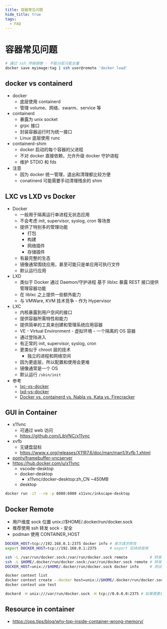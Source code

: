 ```yaml
---
title: 容器常见问题
hide_title: true
tags:
  - FAQ
---
```


# 容器常见问题

```bash
# 通过 ssh 传输镜像 - 不能分层只能全量
docker save myimage:tag | ssh user@remote 'docker load'
```

## docker vs containerd

- docker
  - 底层使用 containerd
  - 管理 volume、网络、swarm、service 等
- containerd
  - 暴露为 unix socket
  - grpc 接口
  - 封装容器运行时为统一接口
  - Linux 底层使用 runc
- containerd-shim
  - docker 启动的每个容器的父进程
  - 不对 docker 直接依赖，允许升级 docker 守护进程
  - 维护 STDIO 和 fds
- 注意
  - 因为 docker 统一管理，退出和清理都比较方便
  - conatinerd 可能需要手动清理残余的 shim

## LXC vs LXD vs Docker

- Docker
  - 一般用于隔离运行单进程无状态应用
  - 不会考虑 init, supervisor, syslog, cron 等场景
  - 提供了特别多的管理功能
    - 打包
    - 构建
    - 网络插件
    - 存储插件
  - 有最完整的生态
  - 镜像通常围绕应用，甚至可能只是单应用可执行文件
  - 默认运行应用
- LXD
  - 类似于 Docker 通过 Daemon/守护进程 基于 liblxc 暴露 REST 接口提供管理容器功能
  - 在 liblxc 之上提供一些额外能力
  - 与 VMWare, KVM 技术竞争 - 作为 Hypervisor
- LXC
  - 内核暴露到用户空间的接口
  - 提供容器所需特性和能力
  - 提供简单的工具来创建和管理系统应用容器
  - VE - Virtual Environment - 虚拟环境 - 一个隔离的 OS 容器
  - 通过登陆进入
  - 有正常的 init, supervisor, syslog, cron
  - 更类似于 chroot 层的技术
    - 独立的进程和网络空间
  - 因为更底层，所以配置和使用会更难
  - 镜像通常是一个 OS
  - 默认运行 `/sbin/init`
- 参考
  - [lxc-vs-docker](https://archives.flockport.com/lxc-vs-docker)
  - [lxd-vs-docker](https://linuxhint.com/lxd-vs-docker)
  - [Docker vs. containerd vs. Nabla vs. Kata vs. Firecracker](https://www.inovex.de/blog/containers-docker-containerd-nabla-kata-firecracker/)

## GUI in Container

- x11vnc
  - 可通过 web 访问
  - https://github.com/LibVNC/x11vnc
- xvfb
  - 无键盘鼠标
  - https://www.x.org/releases/X11R7.6/doc/man/man1/Xvfb.1.xhtml
- [ponty/framebuffer-vncserver](https://github.com/ponty/framebuffer-vncserver)
- https://hub.docker.com/u/x11vnc
  - vscode-desktop
  - docker-desktop
    - x11vnc/docker-desktop:zh_CN ~450MB
  - desktop

```bash
docker run -it --rm -p 6080:6080 x11vnc/inkscape-desktop
```

## Docker Remote

- 用户维度 sock 位置 unix://$HOME/.docker/run/docker.sock
- 推荐使用 ssh 转发 sock - 安全
- podman 使用 CONTAINER_HOST

```bash title="客户端"
DOCKER_HOST=tcp://192.168.0.1:2375 docker info # 单次请求修改
export DOCKER_HOST=tcp://192.168.0.1:2375      # export 后持续使用

ssh -L /var/run/docker.sock:/var/run/docker.sock remote          # 转发 sock 到 docker 默认 sock 位置 - 系统级可能权限不够
ssh -L $HOME/.docker/run/docker.sock:/var/run/docker.sock remote # 转发远程 docker 到用户目录 sock - 不需要那么高的权限
DOCKER_HOST=unix://$HOME/.docker/run/docker.sock docker info     # 测试

docker context list                                                           # 可管理多个连接上下文
docker context create --docker host=unix://$HOME/.docker/run/docker.sock test # 创建上下文
docker context use test                                                       # 全局修改上下文
```

```bash title="服务端"
dockerd -H unix:///var/run/docker.sock -H tcp://0.0.0.0:2375 # 如果需要暴露端口 - 默认只有 sock
```

## Resource in container

- https://ops.tips/blog/why-top-inside-container-wrong-memory/
